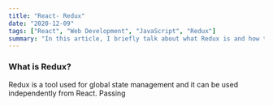 ```yaml
---
title: "React- Redux"
date: "2020-12-09"
tags: ["React", "Web Development", "JavaScript", "Redux"]
summary: "In this article, I briefly talk about what Redux is and how to use it with React."
---
```


### What is Redux?

Redux is a tool used for global state management and it can be used independently from React. Passing
